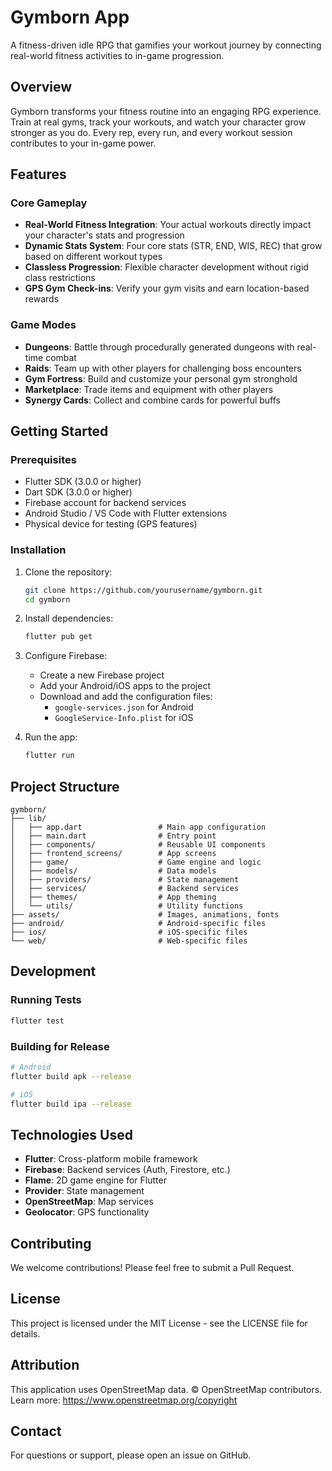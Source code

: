 # Gymborn App

A fitness-driven idle RPG that gamifies your workout journey by connecting real-world fitness activities to in-game progression.

## Overview

Gymborn transforms your fitness routine into an engaging RPG experience. Train at real gyms, track your workouts, and watch your character grow stronger as you do. Every rep, every run, and every workout session contributes to your in-game power.

## Features

### Core Gameplay
- **Real-World Fitness Integration**: Your actual workouts directly impact your character's stats and progression
- **Dynamic Stats System**: Four core stats (STR, END, WIS, REC) that grow based on different workout types
- **Classless Progression**: Flexible character development without rigid class restrictions
- **GPS Gym Check-ins**: Verify your gym visits and earn location-based rewards

### Game Modes
- **Dungeons**: Battle through procedurally generated dungeons with real-time combat
- **Raids**: Team up with other players for challenging boss encounters
- **Gym Fortress**: Build and customize your personal gym stronghold
- **Marketplace**: Trade items and equipment with other players
- **Synergy Cards**: Collect and combine cards for powerful buffs

## Getting Started

### Prerequisites

- Flutter SDK (3.0.0 or higher)
- Dart SDK (3.0.0 or higher)
- Firebase account for backend services
- Android Studio / VS Code with Flutter extensions
- Physical device for testing (GPS features)

### Installation

1. Clone the repository:
   ```bash
   git clone https://github.com/yourusername/gymborn.git
   cd gymborn
   ```

2. Install dependencies:
   ```bash
   flutter pub get
   ```

3. Configure Firebase:
   - Create a new Firebase project
   - Add your Android/iOS apps to the project
   - Download and add the configuration files:
     - `google-services.json` for Android
     - `GoogleService-Info.plist` for iOS

4. Run the app:
   ```bash
   flutter run
   ```

## Project Structure

```
gymborn/
├── lib/
│   ├── app.dart                 # Main app configuration
│   ├── main.dart                # Entry point
│   ├── components/              # Reusable UI components
│   ├── frontend_screens/        # App screens
│   ├── game/                    # Game engine and logic
│   ├── models/                  # Data models
│   ├── providers/               # State management
│   ├── services/                # Backend services
│   ├── themes/                  # App theming
│   └── utils/                   # Utility functions
├── assets/                      # Images, animations, fonts
├── android/                     # Android-specific files
├── ios/                         # iOS-specific files
└── web/                         # Web-specific files
```

## Development

### Running Tests
```bash
flutter test
```

### Building for Release
```bash
# Android
flutter build apk --release

# iOS
flutter build ipa --release
```

## Technologies Used

- **Flutter**: Cross-platform mobile framework
- **Firebase**: Backend services (Auth, Firestore, etc.)
- **Flame**: 2D game engine for Flutter
- **Provider**: State management
- **OpenStreetMap**: Map services
- **Geolocator**: GPS functionality

## Contributing

We welcome contributions! Please feel free to submit a Pull Request.

## License

This project is licensed under the MIT License - see the LICENSE file for details.

## Attribution

This application uses OpenStreetMap data. © OpenStreetMap contributors.
Learn more: https://www.openstreetmap.org/copyright

## Contact

For questions or support, please open an issue on GitHub.
